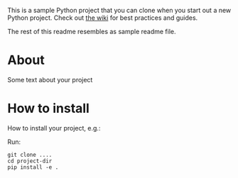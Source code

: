 This is a sample Python project that you can clone when you start out a new Python project. Check out [the wiki](https://github.com/uio-bmi/bmi_python_sample_project/wiki) for best practices and guides.

The rest of this readme resembles as sample readme file. 


# About 
Some text about your project

# How to install
How to install your project, e.g.:

Run:

    git clone ....
    cd project-dir 
    pip install -e .
    



